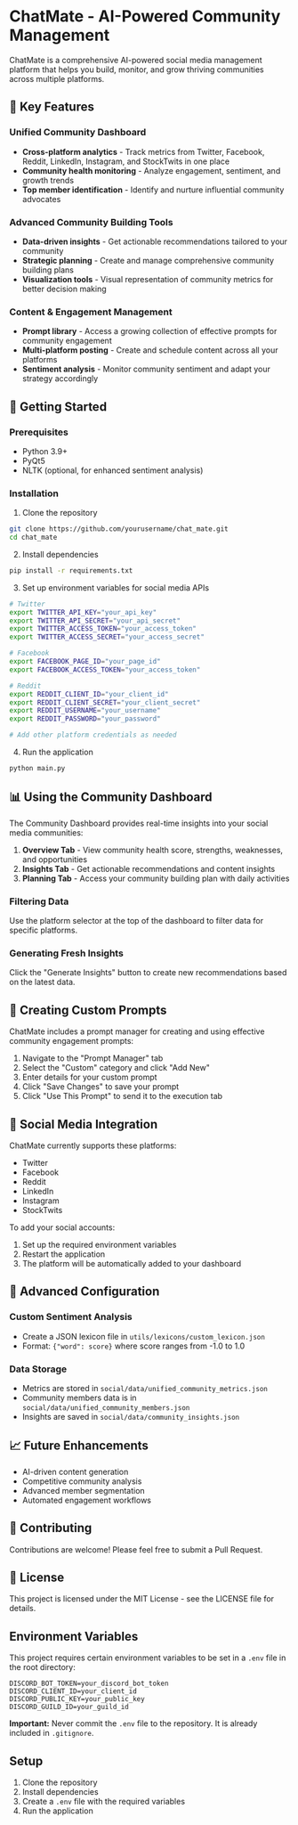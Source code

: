 # ChatMate - AI-Powered Community Management

ChatMate is a comprehensive AI-powered social media management platform that helps you build, monitor, and grow thriving communities across multiple platforms.

## 🌟 Key Features

### Unified Community Dashboard
- **Cross-platform analytics** - Track metrics from Twitter, Facebook, Reddit, LinkedIn, Instagram, and StockTwits in one place
- **Community health monitoring** - Analyze engagement, sentiment, and growth trends
- **Top member identification** - Identify and nurture influential community advocates

### Advanced Community Building Tools
- **Data-driven insights** - Get actionable recommendations tailored to your community
- **Strategic planning** - Create and manage comprehensive community building plans
- **Visualization tools** - Visual representation of community metrics for better decision making

### Content & Engagement Management
- **Prompt library** - Access a growing collection of effective prompts for community engagement
- **Multi-platform posting** - Create and schedule content across all your platforms
- **Sentiment analysis** - Monitor community sentiment and adapt your strategy accordingly

## 🚀 Getting Started

### Prerequisites
- Python 3.9+
- PyQt5
- NLTK (optional, for enhanced sentiment analysis)

### Installation

1. Clone the repository
```bash
git clone https://github.com/yourusername/chat_mate.git
cd chat_mate
```

2. Install dependencies
```bash
pip install -r requirements.txt
```

3. Set up environment variables for social media APIs
```bash
# Twitter
export TWITTER_API_KEY="your_api_key"
export TWITTER_API_SECRET="your_api_secret"
export TWITTER_ACCESS_TOKEN="your_access_token"
export TWITTER_ACCESS_SECRET="your_access_secret"

# Facebook
export FACEBOOK_PAGE_ID="your_page_id"
export FACEBOOK_ACCESS_TOKEN="your_access_token"

# Reddit
export REDDIT_CLIENT_ID="your_client_id"
export REDDIT_CLIENT_SECRET="your_client_secret"
export REDDIT_USERNAME="your_username"
export REDDIT_PASSWORD="your_password"

# Add other platform credentials as needed
```

4. Run the application
```bash
python main.py
```

## 📊 Using the Community Dashboard

The Community Dashboard provides real-time insights into your social media communities:

1. **Overview Tab** - View community health score, strengths, weaknesses, and opportunities
2. **Insights Tab** - Get actionable recommendations and content insights
3. **Planning Tab** - Access your community building plan with daily activities

### Filtering Data
Use the platform selector at the top of the dashboard to filter data for specific platforms.

### Generating Fresh Insights
Click the "Generate Insights" button to create new recommendations based on the latest data.

## 🧩 Creating Custom Prompts

ChatMate includes a prompt manager for creating and using effective community engagement prompts:

1. Navigate to the "Prompt Manager" tab
2. Select the "Custom" category and click "Add New"
3. Enter details for your custom prompt
4. Click "Save Changes" to save your prompt
5. Click "Use This Prompt" to send it to the execution tab

## 📱 Social Media Integration

ChatMate currently supports these platforms:
- Twitter
- Facebook
- Reddit
- LinkedIn
- Instagram
- StockTwits

To add your social accounts:
1. Set up the required environment variables
2. Restart the application
3. The platform will be automatically added to your dashboard

## 🔧 Advanced Configuration

### Custom Sentiment Analysis
- Create a JSON lexicon file in `utils/lexicons/custom_lexicon.json`
- Format: `{"word": score}` where score ranges from -1.0 to 1.0

### Data Storage
- Metrics are stored in `social/data/unified_community_metrics.json`
- Community members data is in `social/data/unified_community_members.json`
- Insights are saved in `social/data/community_insights.json`

## 📈 Future Enhancements
- AI-driven content generation
- Competitive community analysis
- Advanced member segmentation
- Automated engagement workflows

## 🤝 Contributing
Contributions are welcome! Please feel free to submit a Pull Request.

## 📝 License
This project is licensed under the MIT License - see the LICENSE file for details.

## Environment Variables

This project requires certain environment variables to be set in a `.env` file in the root directory:

```
DISCORD_BOT_TOKEN=your_discord_bot_token
DISCORD_CLIENT_ID=your_client_id
DISCORD_PUBLIC_KEY=your_public_key
DISCORD_GUILD_ID=your_guild_id
```

**Important:** Never commit the `.env` file to the repository. It is already included in `.gitignore`.

## Setup

1. Clone the repository
2. Install dependencies
3. Create a `.env` file with the required variables
4. Run the application 